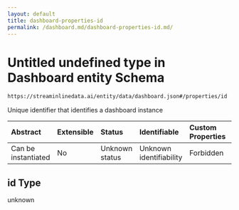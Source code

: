```yaml
---
layout: default
title: dashboard-properties-id
permalink: /dashboard.md/dashboard-properties-id.md/
---
```

# Untitled undefined type in Dashboard entity Schema

```txt
https://streaminlinedata.ai/entity/data/dashboard.json#/properties/id
```

Unique identifier that identifies a dashboard instance

| Abstract            | Extensible | Status         | Identifiable            | Custom Properties | Additional Properties | Access Restrictions | Defined In                                                           |
| :------------------ | :--------- | :------------- | :---------------------- | :---------------- | :-------------------- | :------------------ | :------------------------------------------------------------------- |
| Can be instantiated | No         | Unknown status | Unknown identifiability | Forbidden         | Allowed               | none                | [dashboard.json*](dashboard.md "open original schema") |

## id Type

unknown
